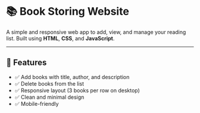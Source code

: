 # 📚 Book Storing Website

A simple and responsive web app to add, view, and manage your reading list. Built using **HTML**, **CSS**, and **JavaScript**.

---

## 🌟 Features

- ✅ Add books with title, author, and description  
- ✅ Delete books from the list  
- ✅ Responsive layout (3 books per row on desktop)  
- ✅ Clean and minimal design  
- ✅ Mobile-friendly

